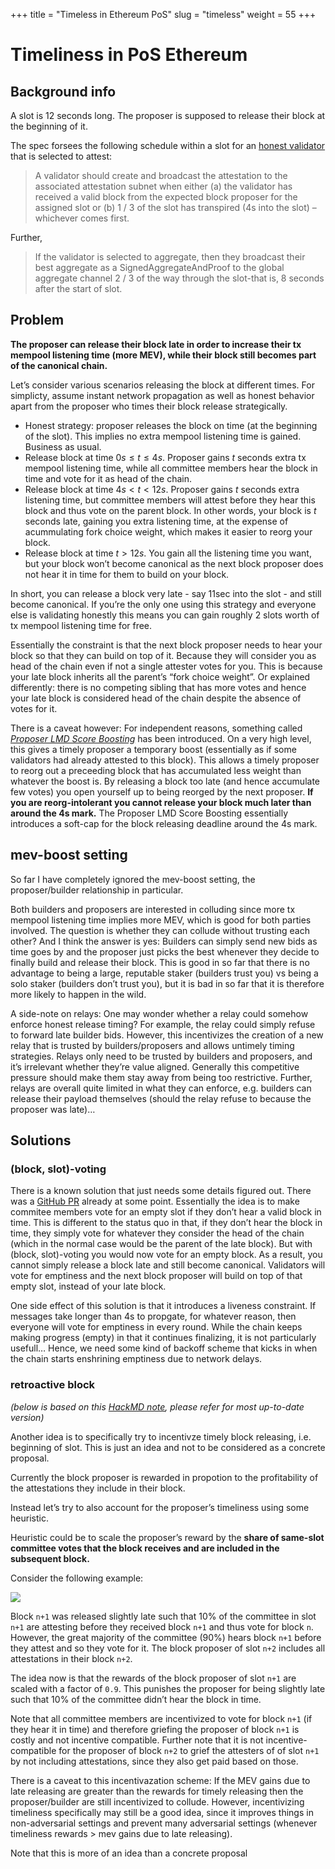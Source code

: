 +++
title = "Timeless in Ethereum PoS"
slug = "timeless"
weight = 55
+++

# Timeliness in PoS Ethereum

## [](https://notes.ethereum.org/@css/H1G4M6CBc#Background-info "Background-info")Background info

A slot is 12 seconds long. The proposer is supposed to release their block at the beginning of it.

The spec forsees the following schedule within a slot for an [honest validator](https://github.com/ethereum/consensus-specs/blob/dev/specs/phase0/validator.md) that is selected to attest:

> A validator should create and broadcast the attestation to the associated attestation subnet when either (a) the validator has received a valid block from the expected block proposer for the assigned slot or (b) 1 / 3 of the slot has transpired (4s into the slot) – whichever comes first.

Further,

> If the validator is selected to aggregate, then they broadcast their best aggregate as a SignedAggregateAndProof to the global aggregate channel 2 / 3 of the way through the slot-that is, 8 seconds after the start of slot.

## [](https://notes.ethereum.org/@css/H1G4M6CBc#Problem "Problem")Problem

**The proposer can release their block late in order to increase their tx mempool listening time (more MEV), while their block still becomes part of the canonical chain.**

Let’s consider various scenarios releasing the block at different times. For simplicty, assume instant network propagation as well as honest behavior apart from the proposer who times their block release strategically.

-   Honest strategy: proposer releases the block on time (at the beginning of the slot). This implies no extra mempool listening time is gained. Business as usual.
-   Release block at time $0s \leq t \leq 4s$. Proposer gains $t$ seconds extra tx mempool listening time, while all committee members hear the block in time and vote for it as head of the chain.
-   Release block at time $4s < t < 12s$. Proposer gains $t$ seconds extra listening time, but committee members will attest before they hear this block and thus vote on the parent block. In other words, your block is $t$ seconds late, gaining you extra listening time, at the expense of acummulating fork choice weight, which makes it easier to reorg your block.
-   Release block at time $t>12s$. You gain all the listening time you want, but your block won’t become canonical as the next block proposer does not hear it in time for them to build on your block.

In short, you can release a block very late - say 11sec into the slot - and still become canonical. If you’re the only one using this strategy and everyone else is validating honestly this means you can gain roughly 2 slots worth of tx mempool listening time for free.

Essentially the constraint is that the next block proposer needs to hear your block so that they can build on top of it. Because they will consider you as head of the chain even if not a single attester votes for you. This is because your late block inherits all the parent’s “fork choice weight”. Or explained differently: there is no competing sibling that has more votes and hence your late block is considered head of the chain despite the absence of votes for it.

There is a caveat however: For independent reasons, something called [_Proposer LMD Score Boosting_](https://github.com/ethereum/consensus-specs/pull/2730) has been introduced. On a very high level, this gives a timely proposer a temporary boost (essentially as if some validators had already attested to this block). This allows a timely proposer to reorg out a preceeding block that has accumulated less weight than whatever the boost is. By releasing a block too late (and hence accumulate few votes) you open yourself up to being reorged by the next proposer. **If you are reorg-intolerant you cannot release your block much later than around the 4s mark.** The Proposer LMD Score Boosting essentially introduces a soft-cap for the block releasing deadline around the 4s mark.

## [](https://notes.ethereum.org/@css/H1G4M6CBc#mev-boost-setting "mev-boost-setting")mev-boost setting

So far I have completely ignored the mev-boost setting, the proposer/builder relationship in particular.

Both builders and proposers are interested in colluding since more tx mempool listening time implies more MEV, which is good for both parties involved. The question is whether they can collude without trusting each other? And I think the answer is yes: Builders can simply send new bids as time goes by and the proposer just picks the best whenever they decide to finally build and release their block. This is good in so far that there is no advantage to being a large, reputable staker (builders trust you) vs being a solo staker (builders don’t trust you), but it is bad in so far that it is therefore more likely to happen in the wild.

A side-note on relays: One may wonder whether a relay could somehow enforce honest release timing? For example, the relay could simply refuse to forward late builder bids. However, this incentivizes the creation of a new relay that is trusted by builders/proposers and allows untimely timing strategies. Relays only need to be trusted by builders and proposers, and it’s irrelevant whether they’re value aligned. Generally this competitive pressure should make them stay away from being too restrictive. Further, relays are overall quite limited in what they can enforce, e.g. builders can release their payload themselves (should the relay refuse to because the proposer was late)…

## [](https://notes.ethereum.org/@css/H1G4M6CBc#Solutions "Solutions")Solutions

### [](https://notes.ethereum.org/@css/H1G4M6CBc#block-slot-voting "block-slot-voting")(block, slot)-voting

There is a known solution that just needs some details figured out. There was a [GitHub PR](https://github.com/ethereum/consensus-specs/pull/2197) already at some point. Essentially the idea is to make commitee members vote for an empty slot if they don’t hear a valid block in time. This is different to the status quo in that, if they don’t hear the block in time, they simply vote for whatever they consider the head of the chain (which in the normal case would be the parent of the late block). But with (block, slot)-voting you would now vote for an empty block. As a result, you cannot simply release a block late and still become canonical. Validators will vote for emptiness and the next block proposer will build on top of that empty slot, instead of your late block.

One side effect of this solution is that it introduces a liveness constraint. If messages take longer than 4s to propgate, for whatever reason, then everyone will vote for emptiness in every round. While the chain keeps making progress (empty) in that it continues finalizing, it is not particularly usefull… Hence, we need some kind of backoff scheme that kicks in when the chain starts enshrining emptiness due to network delays.

### [](https://notes.ethereum.org/@css/H1G4M6CBc#retroactive-block "retroactive-block")retroactive block

_(below is based on this [HackMD note](https://notes.ethereum.org/7eL9cMDNQoyzH9xFpzaw), please refer for most up-to-date version)_

Another idea is to specifically try to incentivze timely block releasing, i.e. beginning of slot. This is just an idea and not to be considered as a concrete proposal.

Currently the block proposer is rewarded in propotion to the profitability of the attestations they include in their block.

Instead let’s try to also account for the proposer’s timeliness using some heuristic.

Heuristic could be to scale the proposer’s reward by the **share of same-slot committee votes that the block receives and are included in the subsequent block.**

Consider the following example:

![](https://storage.googleapis.com/ethereum-hackmd/upload_6628a528022c407f61d9f8d14aee9004.png)

Block `n+1` was released slightly late such that 10% of the committee in slot `n+1` are attesting before they received block `n+1` and thus vote for block `n`. However, the great majority of the committee (90%) hears block `n+1` before they attest and so they vote for it. The block proposer of slot `n+2` includes all attestations in their block `n+2`.

The idea now is that the rewards of the block proposer of slot `n+1` are scaled with a factor of `0.9`. This punishes the proposer for being slightly late such that 10% of the committee didn’t hear the block in time.

Note that all committee members are incentivized to vote for block `n+1` (if they hear it in time) and therefore griefing the proposer of block `n+1` is costly and not incentive compatible. Further note that it is not incentive-compatible for the proposer of block `n+2` to grief the attesters of of slot `n+1` by not including attestations, since they also get paid based on those.

There is a caveat to this incentivazation scheme: If the MEV gains due to late releasing are greater than the rewards for timely releasing then the proposer/builder are still incentivized to collude. However, incentivizing timeliness specifically may still be a good idea, since it improves things in non-adversarial settings and prevent many adversarial settings (whenever timeliness rewards > mev gains due to late releasing).

Note that this is more of an idea than a concrete proposal